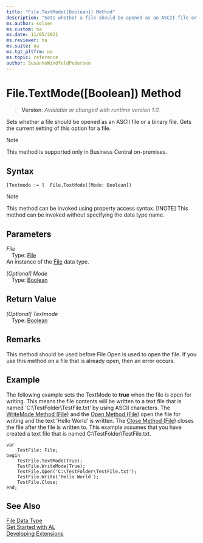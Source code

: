 ```yaml
---
title: "File.TextMode([Boolean]) Method"
description: "Sets whether a file should be opened as an ASCII file or a binary file."
ms.author: solsen
ms.custom: na
ms.date: 11/05/2021
ms.reviewer: na
ms.suite: na
ms.tgt_pltfrm: na
ms.topic: reference
author: SusanneWindfeldPedersen
---
```

[//]: # (START>DO_NOT_EDIT)
[//]: # (IMPORTANT:Do not edit any of the content between here and the END>DO_NOT_EDIT.)
[//]: # (Any modifications should be made in the .xml files in the ModernDev repo.)
# File.TextMode([Boolean]) Method
> **Version**: _Available or changed with runtime version 1.0._

Sets whether a file should be opened as an ASCII file or a binary file. Gets the current setting of this option for a file.

> [!NOTE]
> This method is supported only in Business Central on-premises.

## Syntax
```AL
[Textmode := ]  File.TextMode([Mode: Boolean])
```
> [!NOTE]
> This method can be invoked using property access syntax.
> [!NOTE]
> This method can be invoked without specifying the data type name.
## Parameters
*File*  
&emsp;Type: [File](file-data-type.md)  
An instance of the [File](file-data-type.md) data type.  

*[Optional] Mode*  
&emsp;Type: [Boolean](../boolean/boolean-data-type.md)  
  


## Return Value
*[Optional] Textmode*  
&emsp;Type: [Boolean](../boolean/boolean-data-type.md)  



[//]: # (IMPORTANT: END>DO_NOT_EDIT)

## Remarks

This method should be used before File.Open is used to open the file. If you use this method on a file that is already open, then an error occurs.  
  
## Example  

The following example sets the TextMode to **true** when the file is open for writing. This means the file contents will be written to a text file that is named 'C:\\TestFolder\\TestFile.txt' by using ASCII characters. The [WriteMode Method \(File\)](../../methods-auto/file/file-writemode-method.md) and the [Open Method \(File\)](../../methods-auto/file/file-open-method.md) open the file for writing and the text ‘Hello World’ is written. The [Close Method \(File\)](../../methods-auto/file/file-close-method.md) closes the file after the file is written to. This example assumes that you have created a text file that is named C:\\TestFolder\\TestFile.txt.  
  
```al
var
    TestFile: File;
begin 
    TestFile.TextMode(True);  
    TestFile.WriteMode(True);  
    TestFile.Open('C:\TestFolder\TestFile.txt');  
    TestFile.Write('Hello World');  
    TestFile.Close;  
end;
```  
  

## See Also
[File Data Type](file-data-type.md)  
[Get Started with AL](../../devenv-get-started.md)  
[Developing Extensions](../../devenv-dev-overview.md)